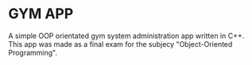 # GYM APP
A simple OOP orientated gym system administration app written in C++.
This app was made as a final exam for the subjecy "Object-Oriented Programming".
